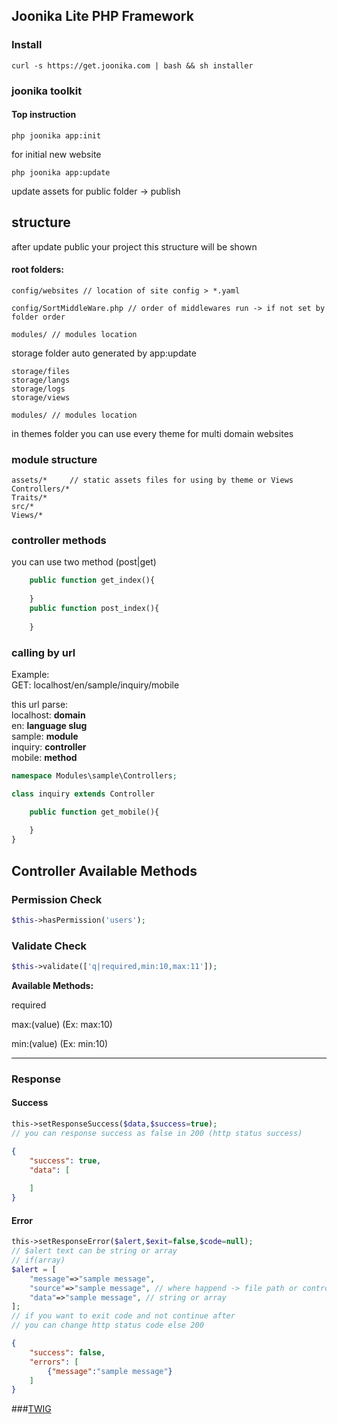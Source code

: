 ## Joonika Lite PHP Framework

### Install
```shell
curl -s https://get.joonika.com | bash && sh installer
```

### joonika toolkit
#### Top instruction
```shell
php joonika app:init
```
for initial new website

```shell
php joonika app:update
```
update assets for public folder -> publish


## structure
after update public your project this structure will be shown
#### root folders:
```shell
config/websites // location of site config > *.yaml
```

```shell
config/SortMiddleWare.php // order of middlewares run -> if not set by folder order
```

```modules
modules/ // modules location
```

storage folder auto generated by app:update
```storage
storage/files
storage/langs
storage/logs
storage/views
```

```themes
modules/ // modules location
```
in themes folder you can use every theme for multi domain websites 

### module structure
```directory
assets/*     // static assets files for using by theme or Views
Controllers/*     
Traits/*     
src/*     
Views/*
```

### controller methods

you can use two method (post|get)
```php
    public function get_index(){
        
    }
    public function post_index(){
        
    }
```

### calling by url
Example: <br>
GET: localhost/en/sample/inquiry/mobile <br>

this url parse:<br>
localhost: **domain**<br>
en: **language slug**<br>
sample: **module**<br>
inquiry: **controller**<br>
mobile: **method**<br>

```php
namespace Modules\sample\Controllers;

class inquiry extends Controller

    public function get_mobile(){
        
    }
}
```

## Controller Available Methods

### Permission Check

```` php
$this->hasPermission('users');
````

### Validate Check

```` php
$this->validate(['q|required,min:10,max:11']);
````
**Available Methods:**

required

max:(value) (Ex: max:10)

min:(value) (Ex: min:10)
<hr>

### Response
#### Success

```` php
this->setResponseSuccess($data,$success=true);
// you can response success as false in 200 (http status success)
````
````json
{
    "success": true,
    "data": [
        
    ]
}
````

#### Error

```` php
this->setResponseError($alert,$exit=false,$code=null);
// $alert text can be string or array
// if(array)
$alert = [
    "message"=>"sample message",
    "source"=>"sample message", // where happend -> file path or controller name or field name
    "data"=>"sample message", // string or array
];
// if you want to exit code and not continue after
// you can change http status code else 200
````
````json
{
    "success": false,
    "errors": [
        {"message":"sample message"}
    ]
}
````

###[TWIG](doc/tiwg.md)

